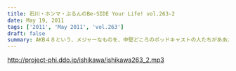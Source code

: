 ```yaml
---
title: 石川・ホンマ・ぶるんのBe-SIDE Your Life! vol.263-2
date: May 19, 2011
tags: ['2011', 'May 2011', 'vol.263']
draft: false
summary: AKB４８という、メジャーなものを、中堅どころのポッドキャストの人たちがああだこうだと語る・・・なんなんだろうか・・・いやはや。NAMAE
---
```


http://project-phi.ddo.jp/ishikawa/ishikawa263_2.mp3
